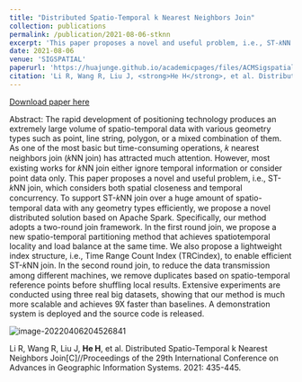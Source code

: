 ```yaml
---
title: "Distributed Spatio-Temporal k Nearest Neighbors Join"
collection: publications
permalink: /publication/2021-08-06-stknn
excerpt: 'This paper proposes a novel and useful problem, i.e., ST-𝑘NN join, which considers both spatial closeness and temporal concurrency.'
date: 2021-08-06
venue: 'SIGSPATIAL'
paperurl: 'https://huajunge.github.io/academicpages/files/ACMSigspatial2021_STKNNJ.pdf'
citation: 'Li R, Wang R, Liu J, <strong>He H</strong>, et al. Distributed Spatio-Temporal k Nearest Neighbors Join[C]//Proceedings of the 29th International Conference on Advances in Geographic Information Systems. 2021: 435-445.'
---
```

[Download paper here](https://huajunge.github.io/academicpages/files/ACMSigspatial2021_STKNNJ.pdf)

Abstract: The rapid development of positioning technology produces an extremely large volume of spatio-temporal data with various geometry types such as point, line string, polygon, or a mixed combination of them. As one of the most basic but time-consuming operations, 𝑘 nearest neighbors join (𝑘NN join) has attracted much attention. However, most existing works for 𝑘NN join either ignore temporal information or consider point data only. This paper proposes a novel and useful problem, i.e., ST-𝑘NN join, which considers both spatial closeness and temporal concurrency. To support ST-𝑘NN join over a huge amount of spatio-temporal data with any geometry types efficiently, we propose a novel distributed solution based on Apache Spark. Specifically, our method adopts a two-round join framework. In the first round join, we propose a new spatio-temporal partitioning method that achieves spatiotemporal locality and load balance at the same time. We also propose a lightweight index structure, i.e., Time Range Count Index (TRCindex), to enable efficient ST-𝑘NN join. In the second round join, to reduce the data transmission among different machines, we remove duplicates based on spatio-temporal reference points before shuffling local results. Extensive experiments are conducted using three real big datasets, showing that our method is much more scalable and achieves 9X faster than baselines. A demonstration system is deployed and the source code is released.

![image-20220406204526841](https://huajunge.github.io/academicpages/images/stknn.png)

Li R, Wang R, Liu J, **He H**, et al. Distributed Spatio-Temporal k Nearest Neighbors Join[C]//Proceedings of the 29th International Conference on Advances in Geographic Information Systems. 2021: 435-445.
